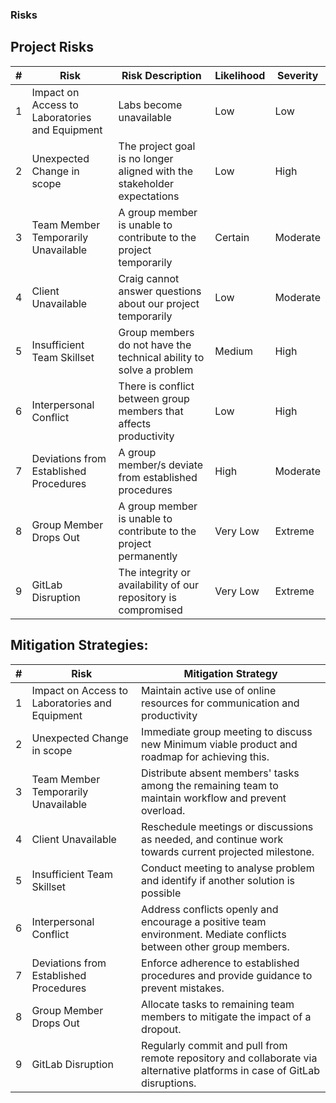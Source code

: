 ### Risks

##  Project Risks

| #   | Risk                                           | Risk Description                                                        | Likelihood | Severity |
| --- | ---------------------------------------------- | ----------------------------------------------------------------------- | ---------- | -------- |
| 1   | Impact on Access to Laboratories and Equipment | Labs become unavailable                                                 | Low        | Low      |
| 2   | Unexpected Change in scope                     | The project goal is no longer aligned with the stakeholder expectations | Low        | High     |
| 3   | Team Member Temporarily Unavailable            | A group member is unable to contribute to the project temporarily       | Certain    | Moderate |
| 4   | Client Unavailable                             | Craig cannot answer questions about our project temporarily             | Low        | Moderate |
| 5   | Insufficient Team Skillset                     | Group members do not have the technical ability to  solve a problem     | Medium     | High     |
| 6   | Interpersonal Conflict                         | There is conflict between group members that affects productivity       | Low        | High     |
| 7   | Deviations from Established Procedures         | A group member/s deviate from established procedures                    | High       | Moderate |
| 8   | Group Member Drops Out                         | A group member is unable to contribute to the project permanently       | Very Low   | Extreme  |
| 9   | GitLab Disruption                              | The integrity or availability of our repository is compromised          | Very Low   | Extreme  |

## Mitigation Strategies:

| #   | Risk                                           | Mitigation Strategy                                                                                                       |
| --- | ---------------------------------------------- | ------------------------------------------------------------------------------------------------------------------------- |
| 1   | Impact on Access to Laboratories and Equipment | Maintain active use of online resources for communication and productivity                                                |
| 2   | Unexpected Change in scope                     | Immediate group meeting to discuss new Minimum viable product and roadmap for achieving this.                             |
| 3   | Team Member Temporarily Unavailable            | Distribute absent members' tasks among the remaining team to maintain workflow and prevent overload.                      |
| 4   | Client Unavailable                             | Reschedule meetings or discussions as needed, and continue work towards current projected milestone.                      |
| 5   | Insufficient Team Skillset                     | Conduct meeting to analyse problem and identify if another solution is possible                                           |
| 6   | Interpersonal Conflict                         | Address conflicts openly and encourage a positive team environment. Mediate conflicts between other group members.        |
| 7   | Deviations from Established Procedures         | Enforce adherence to established procedures and provide guidance to prevent mistakes.                                     |
| 8   | Group Member Drops Out                         | Allocate tasks to remaining team members to mitigate the impact of a dropout.                                             |
| 9   | GitLab Disruption                              | Regularly commit and pull from remote repository and collaborate via alternative platforms in case of GitLab disruptions. |